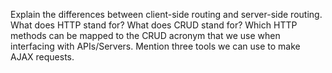 Explain the differences between client-side routing and server-side routing.
What does HTTP stand for?
What does CRUD stand for?
Which HTTP methods can be mapped to the CRUD acronym that we use when interfacing with APIs/Servers.
Mention three tools we can use to make AJAX requests.